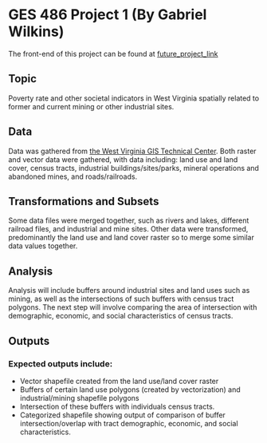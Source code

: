 # GES 486 Project 1 (By Gabriel Wilkins)
The front-end of this project can be found at [future_project_link]()

## Topic
Poverty rate and other societal indicators in West Virginia spatially related to former and current mining or other industrial sites.

## Data
Data was gathered from [the West Virginia GIS Technical Center](http://wvgis.wvu.edu/data/data.php).
Both raster and vector data were gathered, with data including: land use and land cover, census tracts, industrial buildings/sites/parks, mineral operations and abandoned mines, and roads/railroads.

## Transformations and Subsets
Some data files were merged together, such as rivers and lakes, different railroad files, and industrial and mine sites.
Other data were transformed, predominantly the land use and land cover raster so to merge some similar data values together.

## Analysis
Analysis will include buffers around industrial sites and land uses such as mining, as well as the intersections of such buffers with census tract polygons. The next step will involve comparing the area of intersection with demographic, economic, and social characteristics of census tracts.

## Outputs
### Expected outputs include:
- Vector shapefile created from the land use/land cover raster
- Buffers of certain land use polygons (created by vectorization) and industrial/mining shapefile polygons
- Intersection of these buffers with individuals census tracts.
- Categorized shapefile showing output of comparison of buffer intersection/overlap with tract demographic, economic, and social characteristics.

